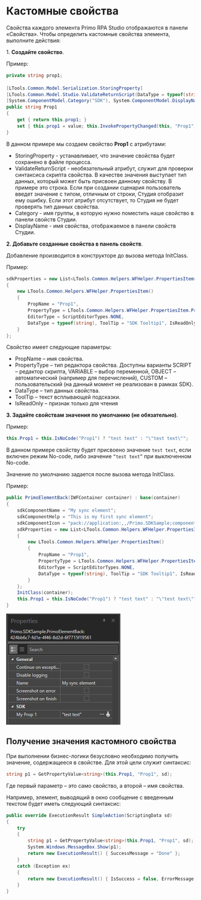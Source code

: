 # Кастомные свойства

Свойства каждого элемента Primo RPA Studio отображаются в панели «Свойства». Чтобы определить кастомные свойства элемента, выполните действия:

1\. **Создайте свойство**.

Пример:

```csharp
private string prop1;

[LTools.Common.Model.Serialization.StoringProperty]
[LTools.Common.Model.Studio.ValidateReturnScript(DataType = typeof(string))]
[System.ComponentModel.Category("SDK"), System.ComponentModel.DisplayName("My Prop 1")]
public string Prop1
{
    get { return this.prop1; }
    set { this.prop1 = value; this.InvokePropertyChanged(this, "Prop1"); }
}

```

В данном примере мы создаем свойство **Prop1** с атрибутами:

* StoringProperty - устанавливает, что значение свойства будет сохранено в файле процесса.
* ValidateReturnScript - необязательный атрибут, служит для проверки синтаксиса скрипта свойства. В качестве значения выступает тип данных, который может быть присвоен данному свойству. В примере это строка. Если при создании сценария пользователь введет значение с типом, отличным от строки, Студия отобразит ему ошибку. Если этот атрибут отсутствует, то Студия не будет проверять тип данных свойства.
* Category - имя группы, в которую нужно поместить наше свойство в панели свойств Студии.
* DisplayName - имя свойства, отображаемое в панели свойств Студии.

**2\. Добавьте созданные свойства в панель свойств**.

Добавление производится в конструкторе до вызова метода InitClass. 

Пример:

```csharp
sdkProperties = new List<LTools.Common.Helpers.WFHelper.PropertiesItem>()
{
    new LTools.Common.Helpers.WFHelper.PropertiesItem() 
    { 
        PropName = "Prop1", 
        PropertyType = LTools.Common.Helpers.WFHelper.PropertiesItem.PropertyTypes.SCRIPT, 
        EditorType = ScriptEditorTypes.NONE, 
        DataType = typeof(string), ToolTip = "SDK Tooltip1", IsReadOnly = false 
    }
};

```

Свойство имеет следующие параметры:

* PropName – имя свойства.
* PropertyType – тип редактора свойства. Доступны варианты SCRIPT – редактор скрипта, VARIABLE – выбор переменной, OBJECT – автоматический (например для перечислений), CUSTOM – пользовательский (на данный момент не реализован в рамках SDK).
* DataType – тип данных свойства.
* ToolTip – текст всплывающей подсказки.
* IsReadOnly – признак только для чтения

**3\. Задайте свойствам значения по умолчанию (не обязательно)**.

Пример:

```csharp
this.Prop1 = this.IsNoCode("Prop1") ? "test text" : "\"test text\"";
```

В данном примере свойству будет присвоено значение `test text`, если включен режим No-code, либо значение `“test text”` при выключенном No-code.

Значение по умолчанию задается после вызова метода InitClass.

Пример:

```csharp
public PrimoElementBack(IWFContainer container) : base(container)
{
    sdkComponentName = "My sync element";
    sdkComponentHelp = "This is my first sync element";
    sdkComponentIcon = "pack://application:,,/Primo.SDKSample;component/Images/sample.png";
    sdkProperties = new List<LTools.Common.Helpers.WFHelper.PropertiesItem>()
    {
        new LTools.Common.Helpers.WFHelper.PropertiesItem()
        {
            PropName = "Prop1",
            PropertyType = LTools.Common.Helpers.WFHelper.PropertiesItem.PropertyTypes.SCRIPT,
            EditorType = ScriptEditorTypes.NONE,
            DataType = typeof(string), ToolTip = "SDK Tooltip1", IsReadOnly = false
        }
    };
    InitClass(container);
    this.Prop1 = this.IsNoCode("Prop1") ? "test text" : "\"test text\"";
}

```

![](../resources/ltools.office.sdk/0-140.png)


## Получение значения кастомного свойства

При выполнении бизнес-логики безусловно необходимо получить значение, содержащееся в свойстве. Для этой цели служит синтаксис:

```csharp
string p1 = GetPropertyValue<string>(this.Prop1, "Prop1", sd);
```

Где первый параметр – это само свойство, а второй – имя свойства.

Например, элемент, выводящий в окно сообщение с введенным текстом будет иметь следующий синтаксис:

```csharp
public override ExecutionResult SimpleAction(ScriptingData sd)
{
    try
    {
        string p1 = GetPropertyValue<string>(this.Prop1, "Prop1", sd);
        System.Windows.MessageBox.Show(p1);
        return new ExecutionResult() { SuccessMessage = "Done" };
    }
    catch (Exception ex)
    {
        return new ExecutionResult() { IsSuccess = false, ErrorMessage = ex?.Message };
    }
}

```
